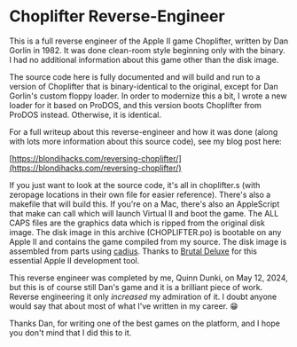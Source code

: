 # Choplifter Reverse-Engineer

This is a full reverse engineer of the Apple II game Choplifter, written by Dan Gorlin in 1982. It was done clean-room style beginning only with the binary. I had no additional information about this game other than the disk image.

The source code here is fully documented and will build and run to a version of Choplifter that is binary-identical to the original, except for Dan Gorlin's custom floppy loader. In order to modernize this a bit, I wrote a new loader for it based on ProDOS, and this version boots Choplifter from ProDOS instead. Otherwise, it is identical.

For a full writeup about this reverse-engineer and how it was done (along with lots more information about this source code), see my blog post here:

[https://blondihacks.com/reversing-choplifter/](https://blondihacks.com/reversing-choplifter/)

If you just want to look at the source code, it's all in choplifter.s (with zeropage locations in their own file for easier reference). There's also a makefile that will build this. If you're on a Mac, there's also an AppleScript that make can call which will launch Virtual II and boot the game. The ALL CAPS files are the graphics data which is ripped from the original disk image. The disk image in this archive (CHOPLIFTER.po) is bootable on any Apple II and contains the game compiled from my source. The disk image is assembled from parts using [cadius]([https://github.com/mach-kernel/cadius). Thanks to [Brutal Deluxe](http://brutaldeluxe.fr/products/crossdevtools/cadius/index.html) for this essential Apple II development tool.

This reverse engineer was completed by me, Quinn Dunki, on May 12, 2024, but this is of course still Dan's game and it is a brilliant piece of work. Reverse engineering it only *increased* my admiration of it. I doubt anyone would say that about most of what I've written in my career. 😁

Thanks Dan, for writing one of the best games on the platform, and I hope you don't mind that I did this to it.

